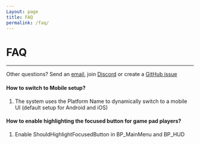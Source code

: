 ```yaml
---
Layout: page
title: FAQ
permalink: /faq/
---
```


# FAQ

***

Other questions? Send an [email][mail], join [Discord][discord] or create a [GitHub issue][github-issue]

#### How to switch to Mobile setup?

1. The system uses the Platform Name to dynamically switch to a mobile UI (default setup for Android and iOS)

#### How to enable highlighting the focused button for game pad players?

1. Enable ShouldHighlightFocusedButton in BP_MainMenu and BP_HUD

[mail]: mailto:gracesgamesbv@gmail.com
[discord]: https://discord.gg/DBwFAES
[github-issue]: https://github.com/GracesGames/SpaceShooter2DKit/issues